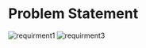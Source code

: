 # Problem Statement
![requirment1](https://user-images.githubusercontent.com/89702890/173331078-49201dbb-c761-4df7-a87f-d01e86649852.png)
![requirment3](https://user-images.githubusercontent.com/89702890/173331102-ff60194b-5c70-40a5-bd57-1affd213f3fe.png)
